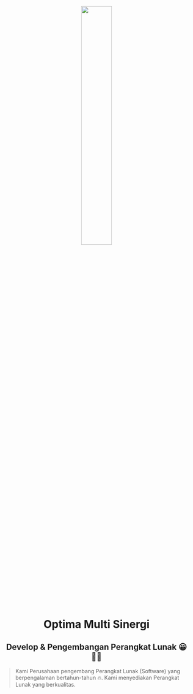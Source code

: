 <p align="center"><a href="https://optimasolution.co.id" target="_blank"><img src="https://optimasolution.co.id/wp-content/uploads/sites/47/2018/06/s-soft-lg.png" width="40%"></a></p>

<h1 align="center">Optima Multi Sinergi</h1>
<h2 align="center">Develop & Pengembangan Perangkat Lunak 😀 👨‍💻</h2>

> Kami Perusahaan pengembang Perangkat Lunak (Software) yang berpengalaman bertahun-tahun <span role="img" aria-label="fire emoji">🔥</span>. Kami menyediakan Perangkat Lunak yang berkualitas.


